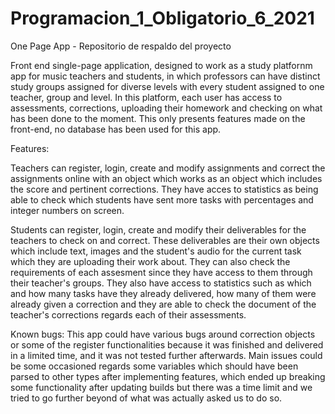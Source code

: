 # Programacion_1_Obligatorio_6_2021
One Page App - Repositorio de respaldo del proyecto

Front end single-page application, designed to work as a study platfornm app for music teachers and students, in which professors can have distinct study groups assigned for diverse levels with every student assigned to one teacher, group and level. In this platform, each user has access to assessments, corrections, uploading their homework and checking on what has been done to the moment. This only presents features made on the front-end, no database has been used for this app. 

Features:

Teachers can register, login, create and modify assignments and correct the assignments online with an object which works as an object which includes the score and pertinent corrections. They have acces to statistics as being able to check which students have sent more tasks with percentages and integer numbers on screen.

Students can register, login, create and modify their deliverables for the teachers to check on and correct. These deliverables are their own objects which include text, images and the student's audio for the current task which they are uploading their work about. They can also check the requirements of each assesment since they have access to them through their teacher's groups. They also have access to statistics such as which and how many tasks have they already delivered, how many of them were already given a correction and they are able to check the document of the teacher's corrections regards each of their assessments.

Known bugs: This app could have various bugs around correction objects or some of the register functionalities because it was finished and delivered in a limited time, and it was not tested further afterwards. Main issues could be some occasioned regards some variables which should have been parsed to other types after implementing features, which ended up breaking some functionality after updating builds but there was a time limit and we tried to go further beyond of what was actually asked us to do so.
